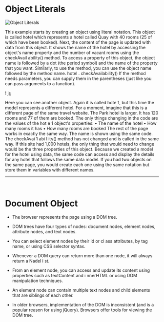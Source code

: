 # Object Literals
![Object Literals](https://miro.medium.com/max/1400/1*gslNlU_BKtZuSyjLMbmp7Q.png)

This example starts by creating 
an object using literal notation. 
This object is called hotel which 
represents a hotel called Quay 
with 40 rooms (25 of which have 
been booked). 
Next, the content of the page 
is updated with data from this 
object. It shows the name of the 
hotel by accessing the object's 
name property and the number 
of vacant rooms using the 
checkAvail ability() method. 
To access a property of this 
object, the object name is 
followed by a dot (the period 
symbol) and the name of the 
property that you want. 
Similarly, to use the method, 
you can use the object name 
followed by the method name. 
hotel . checkAvailability() 
If the method needs parameters, 
you can supply them in the 
parentheses (just like you can 
pass arguments to a function).


! [js](http://xomino.files.wordpress.com/2013/04/j1.png)

Here you can see another object. 
Again it is called hote 1, but this 
time the model represents a 
different hotel. For a moment, 
imagine that this is a different 
page of the same travel website. 
The Park hotel is larger. It has 
120 rooms and 77 of them are 
booked. 
The only things changing in the 
code are the values of the hot e 1 
object's properties: 
• The name of the hotel 
• How many rooms it has 
• How many rooms are booked 
The rest of the page works in 
exactly the same way. The name 
is shown using the same code. 
The checkAvai 1 abi l ity() 
method has not changed and is 
called in the same way. 
If this site had 1,000 hotels, 
the only thing that would 
need to change would be the 
three properties of this object. 
Because we created a model for 
the hotel using data, the same 
code can access and display the 
details for any hotel that follows 
the same data model. 
If you had two objects on the 
same page, you would create 
each one using the same 
notation but store them in 
variables with different names. <hr><br>


# Document Object 

+ The browser represents the page using a DOM tree. 

+ DOM trees have four types of nodes: document nodes, 
element nodes, attribute nodes, and text nodes.

+ You can select element nodes by their id or cl ass 
attributes, by tag name, or using CSS selector syntax. 

+ Whenever a DOM query can return more than one 
node, it will always return a Nadel i st. 

+ From an element node, you can access and update its 
content using properties such as textContent and 
i nnerHTML or using DOM manipulation techniques.

+ An element node can contain multiple text nodes and 
child elements that are siblings of each other.

+ In older browsers, implementation of the DOM is 
inconsistent (and is a popular reason for using jQuery). 
Browsers offer tools for viewing the DOM tree.